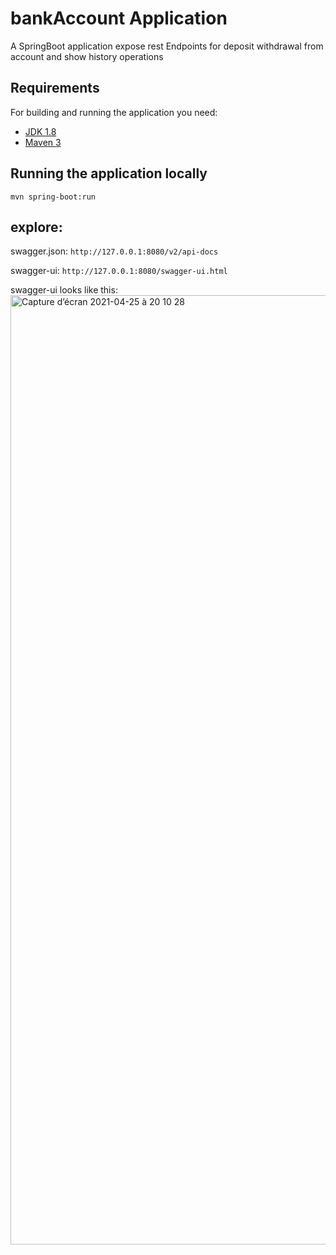 
# bankAccount Application

A SpringBoot application expose rest Endpoints for deposit withdrawal from account and show history operations

## Requirements

For building and running the application you need:

- [JDK 1.8](http://www.oracle.com/technetwork/java/javase/downloads/jdk8-downloads-2133151.html)
- [Maven 3](https://maven.apache.org)

## Running the application locally

```shell
mvn spring-boot:run
```

## explore:

swagger.json: `http://127.0.0.1:8080/v2/api-docs`

swagger-ui: `http://127.0.0.1:8080/swagger-ui.html`

swagger-ui looks like this:
<img width="1519" alt="Capture d’écran 2021-04-25 à 20 10 28" src="https://user-images.githubusercontent.com/3882696/116004561-8ddb3c00-a603-11eb-841b-b5776a135e81.png">
